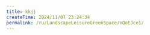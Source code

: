 ```yaml
---
title: kkjj
createTime: 2024/11/07 23:24:34
permalink: /ru/LandscapeLeisureGreenSpace/nQoEJce1/
---
```


